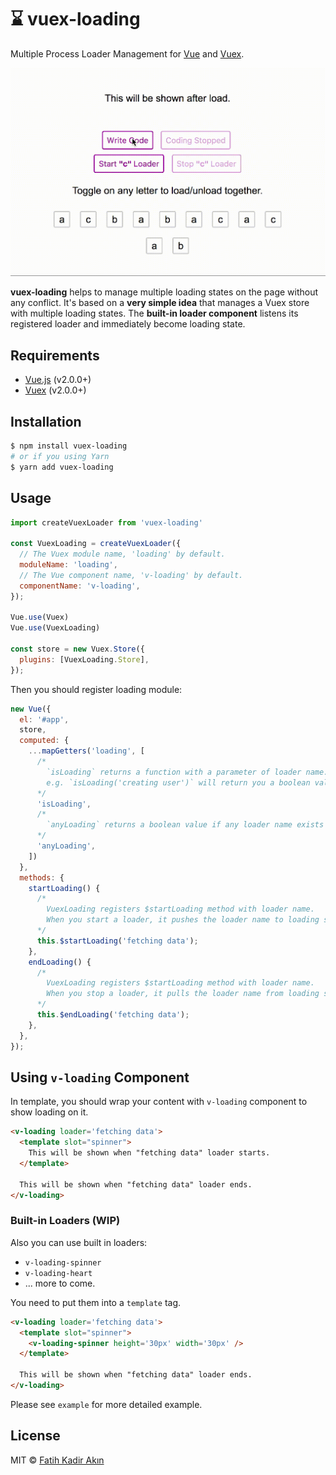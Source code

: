 # ⌛️ vuex-loading

Multiple Process Loader Management for [Vue](http://vuejs.org/) and [Vuex](http://vuex.vuejs.org/).

<img src="./resources/vuex-loading.gif" width="640">

**vuex-loading** helps to manage multiple loading states on the page without any conflict. It's based on a **very simple idea** that manages a Vuex store with multiple loading states. The **built-in loader component** listens its registered loader and immediately become loading state.

## Requirements

- [Vue.js](https://vuejs.org) (v2.0.0+)
- [Vuex](http://vuex.vuejs.org) (v2.0.0+)

## Installation

```bash
$ npm install vuex-loading
# or if you using Yarn
$ yarn add vuex-loading
```

## Usage

```js
import createVuexLoader from 'vuex-loading'

const VuexLoading = createVuexLoader({
  // The Vuex module name, 'loading' by default.
  moduleName: 'loading',
  // The Vue component name, 'v-loading' by default.
  componentName: 'v-loading',
});

Vue.use(Vuex)
Vue.use(VuexLoading)

const store = new Vuex.Store({
  plugins: [VuexLoading.Store],
});
```

Then you should register loading module:

```js
new Vue({
  el: '#app',
  store,
  computed: {
    ...mapGetters('loading', [
      /*
        `isLoading` returns a function with a parameter of loader name.
        e.g. `isLoading('creating user')` will return you a boolean value.
      */
      'isLoading',
      /*
        `anyLoading` returns a boolean value if any loader name exists on store.
      */
      'anyLoading',
    ])
  },
  methods: {
    startLoading() {
      /*
        VuexLoading registers $startLoading method with loader name.
        When you start a loader, it pushes the loader name to loading state.
      */
      this.$startLoading('fetching data');
    },
    endLoading() {
      /*
        VuexLoading registers $startLoading method with loader name.
        When you stop a loader, it pulls the loader name from loading state.
      */
      this.$endLoading('fetching data');
    },
  },
});
```

## Using `v-loading` Component

In template, you should wrap your content with `v-loading` component to show loading on it.

```html
<v-loading loader='fetching data'>
  <template slot="spinner">
    This will be shown when "fetching data" loader starts.
  </template>
  
  This will be shown when "fetching data" loader ends.
</v-loading>
```

### Built-in Loaders (WIP)

Also you can use built in loaders:
 - `v-loading-spinner`
 - `v-loading-heart`
 - ... more to come.

You need to put them into a `template` tag.

```html
<v-loading loader='fetching data'>
  <template slot="spinner">
    <v-loading-spinner height='30px' width='30px' />
  </template>
  
  This will be shown when "fetching data" loader ends.
</v-loading>
```

Please see `example` for more detailed example.

## License

MIT © [Fatih Kadir Akın](https://github.com/f)
